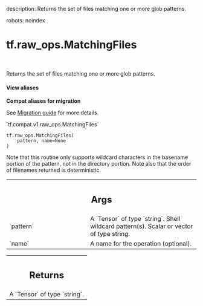 description: Returns the set of files matching one or more glob patterns.

robots: noindex

# tf.raw_ops.MatchingFiles

<!-- Insert buttons and diff -->

<table class="tfo-notebook-buttons tfo-api nocontent" align="left">

</table>



Returns the set of files matching one or more glob patterns.

<section class="expandable">
  <h4 class="showalways">View aliases</h4>
  <p>
<b>Compat aliases for migration</b>
<p>See
<a href="https://www.tensorflow.org/guide/migrate">Migration guide</a> for
more details.</p>
<p>`tf.compat.v1.raw_ops.MatchingFiles`</p>
</p>
</section>

<pre class="devsite-click-to-copy prettyprint lang-py tfo-signature-link">
<code>tf.raw_ops.MatchingFiles(
    pattern, name=None
)
</code></pre>



<!-- Placeholder for "Used in" -->

Note that this routine only supports wildcard characters in the
basename portion of the pattern, not in the directory portion.
Note also that the order of filenames returned is deterministic.

<!-- Tabular view -->
 <table class="responsive fixed orange">
<colgroup><col width="214px"><col></colgroup>
<tr><th colspan="2"><h2 class="add-link">Args</h2></th></tr>

<tr>
<td>
`pattern`
</td>
<td>
A `Tensor` of type `string`.
Shell wildcard pattern(s). Scalar or vector of type string.
</td>
</tr><tr>
<td>
`name`
</td>
<td>
A name for the operation (optional).
</td>
</tr>
</table>



<!-- Tabular view -->
 <table class="responsive fixed orange">
<colgroup><col width="214px"><col></colgroup>
<tr><th colspan="2"><h2 class="add-link">Returns</h2></th></tr>
<tr class="alt">
<td colspan="2">
A `Tensor` of type `string`.
</td>
</tr>

</table>

